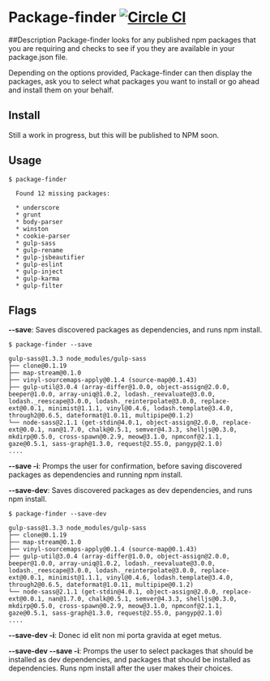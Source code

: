 # Package-finder [![Circle CI](https://circleci.com/gh/wzaghal/package-finder.svg?style=svg)](https://circleci.com/gh/wzaghal/package-finder)

##Description
Package-finder looks for any published npm packages that you are requiring and checks to see if you they are available in your package.json file.

Depending on the options provided, Package-finder can then display the packages, ask you to select what packages you want to install or go ahead and install them on your behalf.

## Install
Still a work in progress, but this will be published to NPM soon.

## Usage
```
$ package-finder

  Found 12 missing packages:

  * underscore
  * grunt
  * body-parser
  * winston
  * cookie-parser
  * gulp-sass
  * gulp-rename
  * gulp-jsbeautifier
  * gulp-eslint
  * gulp-inject
  * gulp-karma
  * gulp-filter

```

## Flags


**--save**: Saves discovered packages as dependencies, and runs npm install.

```
$ package-finder --save

gulp-sass@1.3.3 node_modules/gulp-sass
├── clone@0.1.19
├── map-stream@0.1.0
├── vinyl-sourcemaps-apply@0.1.4 (source-map@0.1.43)
├── gulp-util@3.0.4 (array-differ@1.0.0, object-assign@2.0.0, beeper@1.0.0, array-uniq@1.0.2, lodash._reevaluate@3.0.0, lodash._reescape@3.0.0, lodash._reinterpolate@3.0.0, replace-ext@0.0.1, minimist@1.1.1, vinyl@0.4.6, lodash.template@3.4.0, through2@0.6.5, dateformat@1.0.11, multipipe@0.1.2)
└── node-sass@2.1.1 (get-stdin@4.0.1, object-assign@2.0.0, replace-ext@0.0.1, nan@1.7.0, chalk@0.5.1, semver@4.3.3, shelljs@0.3.0, mkdirp@0.5.0, cross-spawn@0.2.9, meow@3.1.0, npmconf@2.1.1, gaze@0.5.1, sass-graph@1.3.0, request@2.55.0, pangyp@2.1.0)
....
```

**--save -i**: Promps the user for confirmation, before saving discovered packages as dependencies and running npm install.


**--save-dev**: Saves discovered packages as dev dependencies, and runs npm install.
```
$ package-finder --save-dev

gulp-sass@1.3.3 node_modules/gulp-sass
├── clone@0.1.19
├── map-stream@0.1.0
├── vinyl-sourcemaps-apply@0.1.4 (source-map@0.1.43)
├── gulp-util@3.0.4 (array-differ@1.0.0, object-assign@2.0.0, beeper@1.0.0, array-uniq@1.0.2, lodash._reevaluate@3.0.0, lodash._reescape@3.0.0, lodash._reinterpolate@3.0.0, replace-ext@0.0.1, minimist@1.1.1, vinyl@0.4.6, lodash.template@3.4.0, through2@0.6.5, dateformat@1.0.11, multipipe@0.1.2)
└── node-sass@2.1.1 (get-stdin@4.0.1, object-assign@2.0.0, replace-ext@0.0.1, nan@1.7.0, chalk@0.5.1, semver@4.3.3, shelljs@0.3.0, mkdirp@0.5.0, cross-spawn@0.2.9, meow@3.1.0, npmconf@2.1.1, gaze@0.5.1, sass-graph@1.3.0, request@2.55.0, pangyp@2.1.0)
....

```

**--save-dev -i**: Donec id elit non mi porta gravida at eget metus.

**--save-dev --save -i**: Promps the user to select packages that should be installed as dev dependencies, and packages that should be installed as dependencies. Runs npm install after the user makes their choices.
